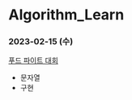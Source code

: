 # Algorithm_Learn
### 2023-02-15 (수)
[푸드 파이트 대회](https://school.programmers.co.kr/learn/courses/30/lessons/134240)
- 문자열
- 구현
